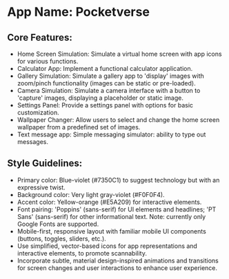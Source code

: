 # **App Name**: Pocketverse

## Core Features:

- Home Screen Simulation: Simulate a virtual home screen with app icons for various functions.
- Calculator App: Implement a functional calculator application.
- Gallery Simulation: Simulate a gallery app to 'display' images with zoom/pinch functionality (images can be static or pre-loaded).
- Camera Simulation: Simulate a camera interface with a button to 'capture' images, displaying a placeholder or static image.
- Settings Panel: Provide a settings panel with options for basic customization.
- Wallpaper Changer: Allow users to select and change the home screen wallpaper from a predefined set of images.
- Text message app: Simple messaging simulator: ability to type out messages.

## Style Guidelines:

- Primary color: Blue-violet (#7350C1) to suggest technology but with an expressive twist.
- Background color: Very light gray-violet (#F0F0F4).
- Accent color: Yellow-orange (#E5A209) for interactive elements.
- Font pairing: 'Poppins' (sans-serif) for UI elements and headlines; 'PT Sans' (sans-serif) for other informational text. Note: currently only Google Fonts are supported.
- Mobile-first, responsive layout with familiar mobile UI components (buttons, toggles, sliders, etc.).
- Use simplified, vector-based icons for app representations and interactive elements, to promote scannability.
- Incorporate subtle, material design-inspired animations and transitions for screen changes and user interactions to enhance user experience.